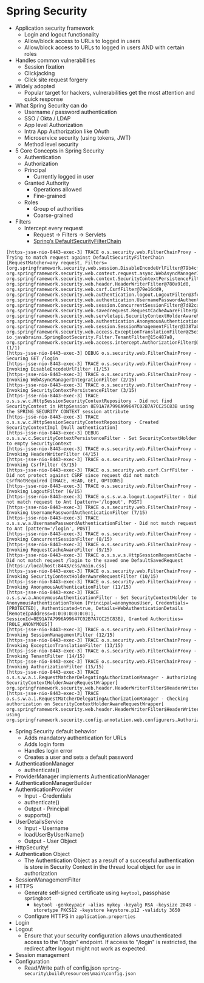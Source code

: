 # Spring Security

* Application security framework
    * Login and logout functionality
    * Allow/block access to URLs to logged in users
    * Allow/block access to URLs to logged in users AND with certain roles
* Handles common vulnerabilities
    * Session fixation
    * Clickjacking
    * Click site request forgery
* Widely adopted
    * Popular target for hackers, vulnerabilities get the most attention and quick response
* What Spring Security can do
    * Username / password authentication
    * SSO / Okta / LDAP
    * App level Authorization
    * Intra App Authorization like OAuth
    * Microservice security (using tokens, JWT)
    * Method level security
* 5 Core Concepts in Spring Security
    * Authentication
    * Authorization
    * Principal
        * Currently logged in user
    * Granted Authority
        * Operations allowed
        * Fine-grained
    * Roles
        * Group of authorities
        * Coarse-grained
* Filters
    * Intercept every request
        * Request -> Filters -> Servlets
        * [Spring’s DefaultSecurityFilterChain](image.png)
```
[https-jsse-nio-8443-exec-3] TRACE o.s.security.web.FilterChainProxy - Trying to match request against DefaultSecurityFilterChain [RequestMatcher=any request, Filters=[org.springframework.security.web.session.DisableEncodeUrlFilter@79b4cff, org.springframework.security.web.context.request.async.WebAsyncManagerIntegrationFilter@58ac0823, org.springframework.security.web.context.SecurityContextPersistenceFilter@1736273c, org.springframework.security.web.header.HeaderWriterFilter@780a91d0, org.springframework.security.web.csrf.CsrfFilter@79e16dd9, org.springframework.security.web.authentication.logout.LogoutFilter@3fc5d397, org.springframework.security.web.authentication.UsernamePasswordAuthenticationFilter@4d770bcd, org.springframework.security.web.session.ConcurrentSessionFilter@7d82ca56, org.springframework.security.web.savedrequest.RequestCacheAwareFilter@36eb8e07, org.springframework.security.web.servletapi.SecurityContextHolderAwareRequestFilter@39ac8c0c, org.springframework.security.web.authentication.AnonymousAuthenticationFilter@2d705998, org.springframework.security.web.session.SessionManagementFilter@3387ab0, org.springframework.security.web.access.ExceptionTranslationFilter@25e353dc, io.javabrains.SpringBootSecurity.Filter.TenantFilter@15c487a8, org.springframework.security.web.access.intercept.AuthorizationFilter@3a4cb483]] (1/1)
[https-jsse-nio-8443-exec-3] DEBUG o.s.security.web.FilterChainProxy - Securing GET /login
[https-jsse-nio-8443-exec-3] TRACE o.s.security.web.FilterChainProxy - Invoking DisableEncodeUrlFilter (1/15)
[https-jsse-nio-8443-exec-3] TRACE o.s.security.web.FilterChainProxy - Invoking WebAsyncManagerIntegrationFilter (2/15)
[https-jsse-nio-8443-exec-3] TRACE o.s.security.web.FilterChainProxy - Invoking SecurityContextPersistenceFilter (3/15)
[https-jsse-nio-8443-exec-3] TRACE o.s.s.w.c.HttpSessionSecurityContextRepository - Did not find SecurityContext in HttpSession 8E91A7A7996A99647C02B7A7CC25C83B using the SPRING_SECURITY_CONTEXT session attribute
[https-jsse-nio-8443-exec-3] TRACE o.s.s.w.c.HttpSessionSecurityContextRepository - Created SecurityContextImpl [Null authentication]
[https-jsse-nio-8443-exec-3] DEBUG o.s.s.w.c.SecurityContextPersistenceFilter - Set SecurityContextHolder to empty SecurityContext
[https-jsse-nio-8443-exec-3] TRACE o.s.security.web.FilterChainProxy - Invoking HeaderWriterFilter (4/15)
[https-jsse-nio-8443-exec-3] TRACE o.s.security.web.FilterChainProxy - Invoking CsrfFilter (5/15)
[https-jsse-nio-8443-exec-3] TRACE o.s.security.web.csrf.CsrfFilter - Did not protect against CSRF since request did not match CsrfNotRequired [TRACE, HEAD, GET, OPTIONS]
[https-jsse-nio-8443-exec-3] TRACE o.s.security.web.FilterChainProxy - Invoking LogoutFilter (6/15)
[https-jsse-nio-8443-exec-3] TRACE o.s.s.w.a.logout.LogoutFilter - Did not match request to Ant [pattern='/logout', POST]
[https-jsse-nio-8443-exec-3] TRACE o.s.security.web.FilterChainProxy - Invoking UsernamePasswordAuthenticationFilter (7/15)
[https-jsse-nio-8443-exec-3] TRACE o.s.s.w.a.UsernamePasswordAuthenticationFilter - Did not match request to Ant [pattern='/login', POST]
[https-jsse-nio-8443-exec-3] TRACE o.s.security.web.FilterChainProxy - Invoking ConcurrentSessionFilter (8/15)
[https-jsse-nio-8443-exec-3] TRACE o.s.security.web.FilterChainProxy - Invoking RequestCacheAwareFilter (9/15)
[https-jsse-nio-8443-exec-3] TRACE o.s.s.w.s.HttpSessionRequestCache - Did not match request /login to the saved one DefaultSavedRequest [https://localhost:8443/css/main.css]
[https-jsse-nio-8443-exec-3] TRACE o.s.security.web.FilterChainProxy - Invoking SecurityContextHolderAwareRequestFilter (10/15)
[https-jsse-nio-8443-exec-3] TRACE o.s.security.web.FilterChainProxy - Invoking AnonymousAuthenticationFilter (11/15)
[https-jsse-nio-8443-exec-3] TRACE o.s.s.w.a.AnonymousAuthenticationFilter - Set SecurityContextHolder to AnonymousAuthenticationToken [Principal=anonymousUser, Credentials=[PROTECTED], Authenticated=true, Details=WebAuthenticationDetails [RemoteIpAddress=0:0:0:0:0:0:0:1, SessionId=8E91A7A7996A99647C02B7A7CC25C83B], Granted Authorities=[ROLE_ANONYMOUS]]
[https-jsse-nio-8443-exec-3] TRACE o.s.security.web.FilterChainProxy - Invoking SessionManagementFilter (12/15)
[https-jsse-nio-8443-exec-3] TRACE o.s.security.web.FilterChainProxy - Invoking ExceptionTranslationFilter (13/15)
[https-jsse-nio-8443-exec-3] TRACE o.s.security.web.FilterChainProxy - Invoking TenantFilter (14/15)
[https-jsse-nio-8443-exec-3] TRACE o.s.security.web.FilterChainProxy - Invoking AuthorizationFilter (15/15)
[https-jsse-nio-8443-exec-3] TRACE o.s.s.w.a.i.RequestMatcherDelegatingAuthorizationManager - Authorizing SecurityContextHolderAwareRequestWrapper[ org.springframework.security.web.header.HeaderWriterFilter$HeaderWriterRequest@1bbf088c]
[https-jsse-nio-8443-exec-3] TRACE o.s.s.w.a.i.RequestMatcherDelegatingAuthorizationManager - Checking authorization on SecurityContextHolderAwareRequestWrapper[ org.springframework.security.web.header.HeaderWriterFilter$HeaderWriterRequest@1bbf088c] using org.springframework.security.config.annotation.web.configurers.AuthorizeHttpRequestsConfigurer$$Lambda$740/0x000001add46cb6d0@273a1d87
```

* Spring Security default behavior
    * Adds mandatory authentication for URLs
    * Adds login form
    * Handles login error
    * Creates a user and sets a default password
* AuthenticationManager
    * authenticate()
* ProviderManager implements AuthenticationManager
* AuthenticationManagerBuilder
* AuthenticationProvider
    * Input - Credentials
    * authenticate()
    * Output - Principal
    * supports()
* UserDetailsService
    * Input - Username
    * loadUserByUserName()
    * Output - User Object
* HttpSecurity!
* Authentication Object
    * The Authentication Object as a result of a successful authentication is store in Security Context in the thread local object for use in authorization
* SessionManagementFilter
* HTTPS
    * Generate self-signed certificate using `keytool`, passphase `springboot`
        * `keytool -genkeypair -alias mykey -keyalg RSA -keysize 2048 -storetype PKCS12 -keystore keystore.p12 -validity 3650`
    * Configure HTTPS in `application.properties`
* Login
* Logout
    * Ensure that your security configuration allows unauthenticated access to the "/login" endpoint. If access to "/login" is restricted, the redirect after logout might not work as expected.
* Session management
* Configuration
    * Read/Write path of config.json `spring-security\build\resources\main\config.json`